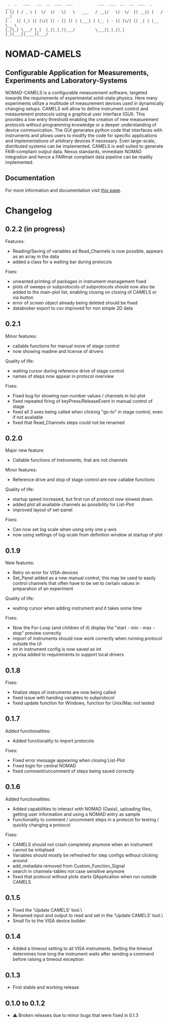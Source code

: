 
```
 _  _   ___   __  __  ___  ___           ___  ___  __  __  ___  _     ___ 
| \| | / _ \ |  \/  |/   \|   \   ___   / __|/   \|  \/  || __|| |   / __|
| .  || (_) || |\/| || - || |) | |___| | (__ | - || |\/| || _| | |__ \__ \
|_|\_| \___/ |_|  |_||_|_||___/         \___||_|_||_|  |_||___||____||___/
```
# NOMAD-CAMELS
## Configurable Application for Measurements, Experiments and Laboratory-Systems  

NOMAD-CAMELS is a configurable measurement software, targeted towards the requirements of experimental solid-state physics. Here many experiments utilize a multitude of measurement devices used in dynamically changing setups. CAMELS will allow to define instrument control and measurement protocols using a graphical user interface (GUI). This provides a low entry threshold enabling the creation of new measurement protocols without programming knowledge or a deeper understanding of device communication. The GUI generates python code that interfaces with instruments and allows users to modify the code for specific applications and implementations of arbitrary devices if necessary. Even large-scale, distributed systems can be implemented. CAMELS is well suited to generate FAIR-compliant output data. Nexus standards, immediate NOMAD integration and hence a FAIRmat compliant data pipeline can be readily implemented.


## Documentation

For more information and documentation visit [this page](https://fau-lap.github.io/NOMAD-CAMELS/).

# Changelog

## 0.2.2 (in progress)
Features:
- Reading/Saving of variables ad Read_Channels is now possible, appears as an array in the data
- added a class for a waiting bar during protocols

Fixes:
- unwanted printing of packages in instrument-management fixed
- plots of sweeps or subprotocols of subprotocols should now also be added to the main-plot list, enabling closing on closing of CAMELS or via button
- error of screen object already being deleted should be fixed
- databroker export to csv improved for non simple 2D data

## 0.2.1
Minor features:
- callable functions for manual move of stage control
- now showing readme and license of drivers

Quality of life:
- waiting cursor during reference drive of stage control
- names of steps now appear in protocol overview

Fixes:
- Fixed bug for showing non-number values / channels in list-plot
- fixed repeated firing of keyPress/ReleaseEvent in manual control of stage
- fixed all 3 axes being called when clicking "go-to" in stage control, even if not available
- fixed that Read_Channels steps could not be renamed

## 0.2.0
Major new feature:
- Callable functions of instruments, that are not channels

Minor features:
- Reference drive and stop of stage control are now callable functions

Quality of life:
- startup speed increased, but first run of protocol now slowed down
- added plot all available channels as possibility for List-Plot
- improved layout of set-panel

Fixes:
- Can now set log scale when using only one y-axis
- now using settings of log-scale from definition window at startup of plot

## 0.1.9
New features:
- Retry on error for VISA-devices
- Set_Panel added as a new manual control, this may be used to easily control channels that often have to be set to certain values in preparation of an experiment

Quality of life:
- waiting cursor when adding instrument and it takes some time

Fixes:
- Now the For-Loop (and children of it) display the "start - min - max - stop" preview correctly
- import of instruments should now work correctly when running protocol outside the UI
- int in instrument config is now saved as int
- pyvisa added to requirements to support local drivers

## 0.1.8
Fixes:
- finalize steps of instruments are now being called
- fixed issue with handing variables to subprotocol
- fixed update function for Windows, function for Unix/Mac not tested

## 0.1.7
Added functionalities:
- Added functionality to import protocols

Fixes:
- Fixed error message appearing when closing List-Plot
- Fixed login for central NOMAD
- fixed comment/uncomment of steps being saved correctly

## 0.1.6
Added functionalities:
- Added capabilities to interact with NOMAD (Oasis), uploading files, getting user information and using a NOMAD entry as sample
- Functionality to comment / uncomment steps in a protocol for testing / quickly changing a protocol

Fixes:
- CAMELS should not crash completely anymore when an instrument cannot be initialised
- Variables should mostly be refreshed for step configs without clicking around
- add_metadata removed from Custom_Function_Signal
- search in channels-tables not case sensitive anymore
- fixed that protocol without plots starts QApplication when run outside CAMELS

## 0.1.5
- Fixed the 'Update CAMELS' tool.\
- Renamed input and output to read and set in the 'Update CAMELS' tool.\
- Small fix to the VISA device builder.

## 0.1.4
- Added a timeout setting to all VISA instruments. Setting the timeout determines how long the instrument waits after sending a command before raising a timeout exception

## 0.1.3
- First stable and working release

## 0.1.0 to 0.1.2 
- &#9888; Broken releases due to minor bugs that were fixed in 0.1.3
